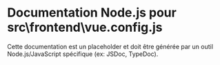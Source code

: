 # Documentation Node.js pour src\frontend\vue.config.js

Cette documentation est un placeholder et doit être générée par un outil Node.js/JavaScript spécifique (ex: JSDoc, TypeDoc).
